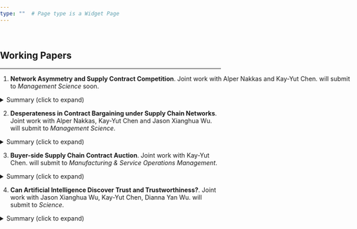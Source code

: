 ```yaml
---
type: ""  # Page type is a Widget Page
---
```


&nbsp;&nbsp;&nbsp;&nbsp;

<style>
html, body {
                margin: 0;
                padding: 0;
         }
  
h {
  font-size: 40px;
}

div.w1 {
  width: 800px;
  margin: auto;
}
</style>

<div>

<h2 id=working-papers>Working Papers</h2>
  
<hr>
<div class="w1">
<ol><li><strong>Network Asymmetry and Supply Contract Competition</strong>. Joint work with Alper Nakkas and Kay-Yut Chen. will submit to <em>Management Science</em> soon.</li></ol>
  
<details class=abstract><summary markdown=span>Summary (click to expand)</summary>
We build a game-theoretic model to examine supply contract negotiations under competition when retailers have asymmetric supplier bases. We represent the asymmetric supplier bases with a two-retailer-two-supplier network in which one retailer has access to both suppliers and other retailer has access to only one supplier. The retailers first negotiate supply contracts with their suppliers to gain exclusive selling rights and then the retailers who manage to secure a contract with a supplier choose their market prices. The asymmetric structure of supply network together with retailer level competition dynamics determine the contract bargaining incentives of retailers and suppliers. We find that supply chain network asymmetry can lead to a retail monopoly when the suppliers' products are sufficiently substitutable. Further, if the substitutability level continues to rise, the retailer with larger supplier base gain benefits in contract agreement through negotiations. We also show that total industry profits can be higher under asymmetric network structure as compared to that under complete network structure. Overall, our research suggests that the supply chain network structure can fundamentally impact firms' contracting behaviors, and thus, needs to be considered to better reflect the reality of contractual negotiation under competition.</details></div>

<ol start=2><li><strong>Desperateness in Contract Bargaining under Supply Chain Networks</strong>. Joint work with Alper Nakkas, Kay-Yut Chen and Jason Xianghua Wu. will submit to <em>Management Science</em>.</li></ol>

<details class=abstract><summary markdown=span>Summary (click to expand)</summary>
This paper theoretically and behaviorally studies contract bargaining in two-sided supply chain networks where retailers on the demand side purchase products from suppliers on the supply side. The retailers may have heterogeneous market valuations on the products ordered from the supply partner. In such a supply chain network, a retailer and a supplier must have a business relationship or "link" to bargain and trade with each other. However, a firm on one side of the supply chain network might not have a business relationship with every firm on the other side. Our experimental data suggest systematic deviations from the theoretical benchmark and reveal behavioral regularities on contracting behaviors. In particular, we show that players who link with more (or less) potential partners and/or who have more (or less) perceived values tend to earn more (or less) than expectation in games. We develop a new behavioral theory, referred to as <em>desperateness theory</em>, which explains and predicts the contract bargaining behaviors in two-sided supply chain networks. We demonstrate that firm(s) who link with less potential partner or who have less perceived values in the networks are more desperate of making contract agreement, and thus need to "sacrifice" part of the contract bargaining payoffs when bargaining with the corresponding "advantageous" firm(s). We also find evidence that the higher the total desperateness within the supply chain network, the lower the total supply chain profit.</details>

<ol start=3><li><strong>Buyer-side Supply Chain Contract Auction</strong>. Joint work with Kay-Yut Chen. will submit to <em>Manufacturing & Service Operations Management</em>.</li></ol>

<details class=abstract><summary markdown=span>Summary (click to expand)</summary>
This paper studies a sales problem with one supplier and multiple potential retailers who face demand uncertainty and hold private information on their own processing costs. To find the most efficient retailer, the supplier first designs a simple supply contract that specifies a wholesale price of each possible selling product (or a fixed payment), and then invites the retailers to bid on the fixed payment (or the wholesale price). We name them Bid-on-F and Bid-on-W auction respectively. The winning retailer is the one who offers the highest bid in a sealed bid auction and can decide the purchase quantity before the demand uncertainty is resolved. We theoretically and behaviorally study and compare the Bid-on-F and Bid-on-W auction mechanisms. Our experimental data suggest systematic deviations from the theoretical benchmark and reveal behavioral regularities under each auction. In particular, under Bid-on-F auction (or Bid-on-W auction), suppliers set wholesale prices (or fixed fee) much higher (or lower) than what Bayesian-Nash equilibrium predicts. We also find that the winning retailers in both auction mechanisms order much more than the theoretical prediction, which breaks the well-known ``pull-to-center" effect shown in numerous newsvendor experiments. Motivated by these observations, we develop a behavioral model that incorporates bounded rationality and prospect theory. Empirical analysis indicates that our model provides a compelling explanation of the behavior observed in the data. Overall, this study provides implication on the design of the contract auction mechanism from supplier's perspective in decentralized supply chain structures.</details>

<ol start=4><li><strong>Can Artificial Intelligence Discover Trust and Trustworthiness?</strong>. Joint work with Jason Xianghua Wu, Kay-Yut Chen, Dianna Yan Wu. will submit to <em>Science</em>.</li></ol>

<details class=abstract><summary markdown=span>Summary (click to expand)</summary>
We develop deep neural network-based artificial intelligent (AI) agents to play the trust game, a simple economics scenario popular in the literature, to study trust and trustworthiness behaviors in human subjects. We establish that trust and trustworthiness behaviors, defined by the trust game, can be discovered by, and emerged from, self-learning processes of these artificial intelligence agents, under the right conditions. The training process involved no data that contains any information about trust, nor specific assumptions about trusts built into the process. Hence, we show that artificial intelligent agents can discover trust and trustworthiness behaviors by pure interacting and learning with one another. We also identify conditions, including caring about the future, have access to records of past actions and stable training partners, that enable trust and trustworthiness to emerge.</details><br>

<p></p></div>

